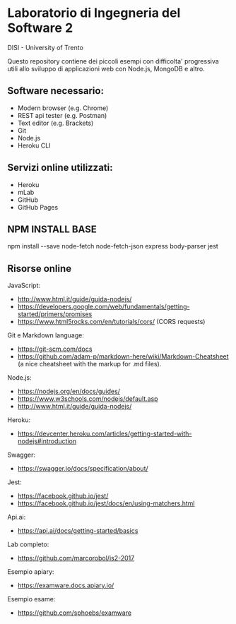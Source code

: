 # Laboratorio di Ingegneria del Software 2
DISI - University of Trento

Questo repository contiene dei piccoli esempi con difficolta' progressiva utili allo sviluppo di applicazioni web con Node.js, MongoDB e altro.

## Software necessario:
- Modern browser (e.g. Chrome)
- REST api tester (e.g. Postman)
- Text editor (e.g. Brackets)
- Git
- Node.js
- Heroku CLI

## Servizi online utilizzati:
- Heroku
- mLab
- GitHub
- GitHub Pages

## NPM INSTALL BASE

npm install --save node-fetch node-fetch-json express body-parser jest

## Risorse online

JavaScript:
- http://www.html.it/guide/guida-nodejs/
- https://developers.google.com/web/fundamentals/getting-started/primers/promises
- https://www.html5rocks.com/en/tutorials/cors/ (CORS requests)

Git e Markdown language:
- https://git-scm.com/docs
- https://github.com/adam-p/markdown-here/wiki/Markdown-Cheatsheet (a nice cheatsheet with the markup for .md files).

Node.js:
- https://nodejs.org/en/docs/guides/
- https://www.w3schools.com/nodejs/default.asp
- http://www.html.it/guide/guida-nodejs/

Heroku:
- https://devcenter.heroku.com/articles/getting-started-with-nodejs#introduction

Swagger:
- https://swagger.io/docs/specification/about/

Jest:
- https://facebook.github.io/jest/
- https://facebook.github.io/jest/docs/en/using-matchers.html

Api.ai:
- https://api.ai/docs/getting-started/basics

Lab completo:
- https://github.com/marcorobol/is2-2017

Esempio apiary:
- https://examware.docs.apiary.io/

Esempio esame:
- https://github.com/sphoebs/examware

